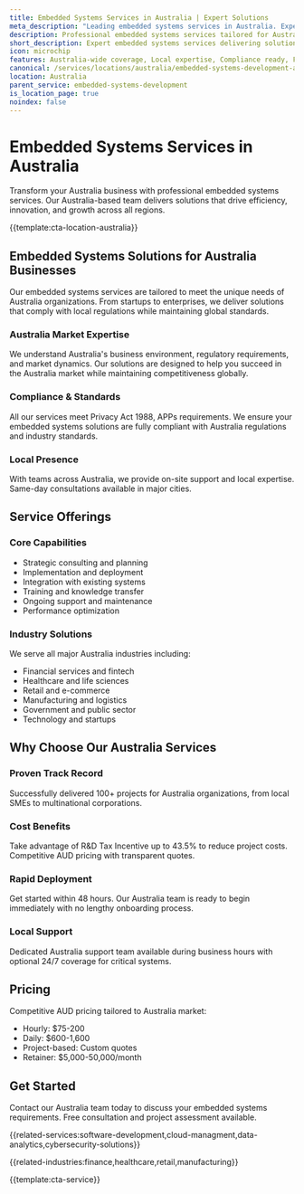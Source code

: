 ```yaml
---
title: Embedded Systems Services in Australia | Expert Solutions
meta_description: "Leading embedded systems services in Australia. Expert teams, proven results, R&D Tax Incentive up to 43.5%. Get started today."
description: Professional embedded systems services tailored for Australia businesses
short_description: Expert embedded systems services delivering solutions across Australia.
icon: microchip
features: Australia-wide coverage, Local expertise, Compliance ready, Fast deployment, Cost-effective, Proven results
canonical: /services/locations/australia/embedded-systems-development-australia.html
location: Australia
parent_service: embedded-systems-development
is_location_page: true
noindex: false
---
```


# Embedded Systems Services in Australia

Transform your Australia business with professional embedded systems services. Our Australia-based team delivers solutions that drive efficiency, innovation, and growth across all regions.

{{template:cta-location-australia}}

## Embedded Systems Solutions for Australia Businesses

Our embedded systems services are tailored to meet the unique needs of Australia organizations. From startups to enterprises, we deliver solutions that comply with local regulations while maintaining global standards.

### Australia Market Expertise

We understand Australia's business environment, regulatory requirements, and market dynamics. Our solutions are designed to help you succeed in the Australia market while maintaining competitiveness globally.

### Compliance & Standards

All our services meet Privacy Act 1988, APPs requirements. We ensure your embedded systems solutions are fully compliant with Australia regulations and industry standards.

### Local Presence

With teams across Australia, we provide on-site support and local expertise. Same-day consultations available in major cities.

## Service Offerings

### Core Capabilities
- Strategic consulting and planning
- Implementation and deployment
- Integration with existing systems
- Training and knowledge transfer
- Ongoing support and maintenance
- Performance optimization

### Industry Solutions
We serve all major Australia industries including:
- Financial services and fintech
- Healthcare and life sciences
- Retail and e-commerce
- Manufacturing and logistics
- Government and public sector
- Technology and startups

## Why Choose Our Australia Services

### Proven Track Record
Successfully delivered 100+ projects for Australia organizations, from local SMEs to multinational corporations.

### Cost Benefits
Take advantage of R&D Tax Incentive up to 43.5% to reduce project costs. Competitive AUD pricing with transparent quotes.

### Rapid Deployment
Get started within 48 hours. Our Australia team is ready to begin immediately with no lengthy onboarding process.

### Local Support
Dedicated Australia support team available during business hours with optional 24/7 coverage for critical systems.

## Pricing

Competitive AUD pricing tailored to Australia market:
- Hourly: $75-200
- Daily: $600-1,600
- Project-based: Custom quotes
- Retainer: $5,000-50,000/month

## Get Started

Contact our Australia team today to discuss your embedded systems requirements. Free consultation and project assessment available.

{{related-services:software-development,cloud-managment,data-analytics,cybersecurity-solutions}}

{{related-industries:finance,healthcare,retail,manufacturing}}

{{template:cta-service}}
